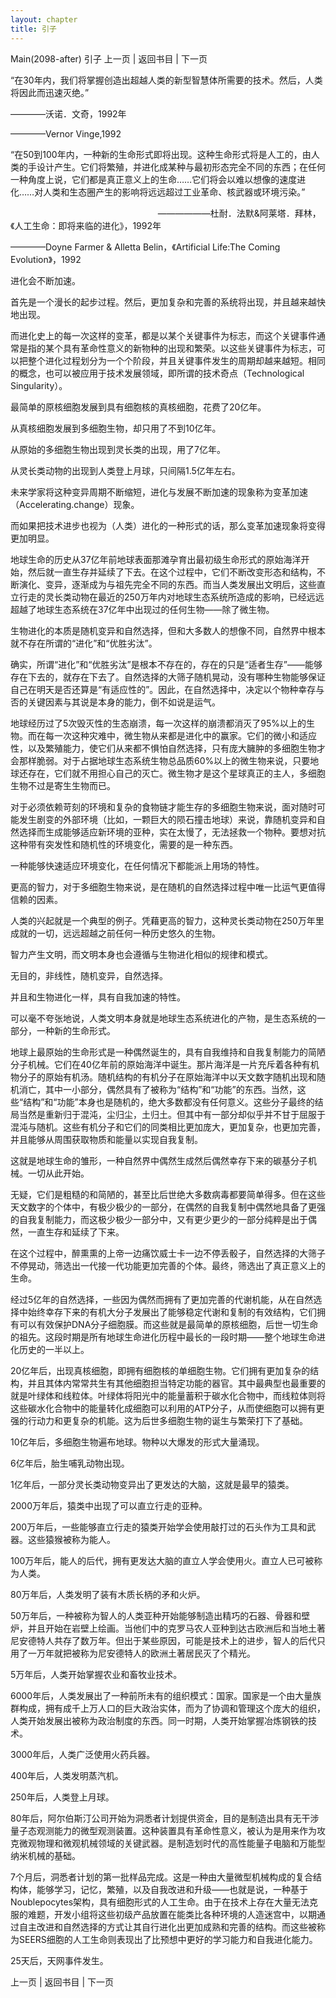 ```yaml
---
layout: chapter
title: 引子
---
```


Main(2098-after) 引子 上一页 | 返回书目 | 下一页 



“在30年内，我们将掌握创造出超越人类的新型智慧体所需要的技术。然后，人类将因此而迅速灭绝。”

————沃诺．文奇，1992年

————Vernor Vinge,1992





“在50到100年内，一种新的生命形式即将出现。这种生命形式将是人工的，由人类的手设计产生。它们将繁殖，并进化成某种与最初形态完全不同的东西；在任何一种角度上说，它们都是真正意义上的生命……它们将会以难以想像的速度进化……对人类和生态圈产生的影响将远远超过工业革命、核武器或环境污染。”

&nbsp;&nbsp; 　　　　　　　　　　　　　　　　——————杜耐．法默&amp;阿莱塔．拜林，《人工生命：即将来临的进化》，1992年

————Doyne Farmer &amp; Alletta Belin，《Artificial Life:The Coming Evolution》，1992







进化会不断加速。

首先是一个漫长的起步过程。然后，更加复杂和完善的系统将出现，并且越来越快地出现。

而进化史上的每一次这样的变革，都是以某个关键事件为标志，而这个关键事件通常是指的某个具有革命性意义的新物种的出现和繁荣。以这些关键事件为标志，可以把整个进化过程划分为一个个阶段，并且关键事件发生的周期却越来越短。相同的概念，也可以被应用于技术发展领域，即所谓的技术奇点（Technological Singularity）。

最简单的原核细胞发展到具有细胞核的真核细胞，花费了20亿年。

从真核细胞发展到多细胞生物，却只用了不到10亿年。

从原始的多细胞生物出现到灵长类的出现，用了7亿年。

从灵长类动物的出现到人类登上月球，只间隔1.5亿年左右。

未来学家将这种变异周期不断缩短，进化与发展不断加速的现象称为变革加速（Accelerating.change）现象。

而如果把技术进步也视为（人类）进化的一种形式的话，那么变革加速现象将变得更加明显。

地球生命的历史从37亿年前地球表面那滩孕育出最初级生命形式的原始海洋开始，然后就一直生存并延续了下去。在这个过程中，它们不断改变形态和结构，不断演化、变异，逐渐成为与祖先完全不同的东西。而当人类发展出文明后，这些直立行走的灵长类动物在最近的250万年内对地球生态系统所造成的影响，已经远远超越了地球生态系统在37亿年中出现过的任何生物——除了微生物。



生物进化的本质是随机变异和自然选择，但和大多数人的想像不同，自然界中根本就不存在所谓的“进化”和“优胜劣汰”。

确实，所谓“进化”和“优胜劣汰”是根本不存在的，存在的只是“适者生存”——能够存在下去的，就存在下去了。自然选择的大筛子随机晃动，没有哪种生物能够保证自己在明天是否还算是“有适应性的”。因此，在自然选择中，决定以个物种幸存与否的关键因素与其说是本身的能力，倒不如说是运气。

地球经历过了5次毁灭性的生态崩溃，每一次这样的崩溃都消灭了95%以上的生物。而在每一次这种灾难中，微生物从来都是进化中的赢家。它们的微小和适应性，以及繁殖能力，使它们从来都不惧怕自然选择，只有庞大臃肿的多细胞生物才会那样脆弱。对于占据地球生态系统生物总品质60%以上的微生物来说，只要地球还存在，它们就不用担心自己的灭亡。微生物才是这个星球真正的主人，多细胞生物不过是寄生生物而已。

对于必须依赖苛刻的环境和复杂的食物链才能生存的多细胞生物来说，面对随时可能发生剧变的外部环境（比如，一颗巨大的陨石撞击地球）来说，靠随机变异和自然选择而生成能够适应新环境的亚种，实在太慢了，无法拯救一个物种。要想对抗这种带有突发性和随机性的环境变化，需要的是一种东西。

一种能够快速适应环境变化，在任何情况下都能派上用场的特性。

更高的智力，对于多细胞生物来说，是在随机的自然选择过程中唯一比运气更值得信赖的因素。

人类的兴起就是一个典型的例子。凭藉更高的智力，这种灵长类动物在250万年里成就的一切，远远超越之前任何一种历史悠久的生物。

智力产生文明，而文明本身也会遵循与生物进化相似的规律和模式。

无目的，非线性，随机变异，自然选择。

并且和生物进化一样，具有自我加速的特性。

可以毫不夸张地说，人类文明本身就是地球生态系统进化的产物，是生态系统的一部分，一种新的生命形式。



地球上最原始的生命形式是一种偶然诞生的，具有自我维持和自我复制能力的简陋分子机械。它们在40亿年前的原始海洋中诞生。那片海洋是一片充斥着各种有机物分子的原始有机汤。随机结构的有机分子在原始海洋中以天文数字随机出现和随机消亡，其中一小部分，偶然具有了被称为“结构”和“功能”的东西。当然，这些“结构”和“功能”本身也是随机的，绝大多数都没有任何意义。这些分子最终的结局当然是重新归于混沌，尘归尘，土归土。但其中有一部分却似乎并不甘于屈服于混沌与随机。这些有机分子和它们的同类相比更加庞大，更加复杂，也更加完善，并且能够从周围获取物质和能量以实现自我复制。

这就是地球生命的雏形，一种自然界中偶然生成然后偶然幸存下来的碳基分子机械。一切从此开始。



无疑，它们是粗糙的和简陋的，甚至比后世绝大多数病毒都要简单得多。但在这些天文数字的个体中，有极少极少的一部分，在偶然的自我复制中偶然地具备了更强的自我复制能力，而这极少极少一部分中，又有更少更少的一部分纯粹是出于偶然，一直生存和延续了下来。

在这个过程中，醉熏熏的上帝一边痛饮威士卡一边不停丢骰子，自然选择的大筛子不停晃动，筛选出一代接一代功能更加完善的个体。最终，筛选出了真正意义上的生命。



经过5亿年的自然选择，一些因为偶然而拥有了更加完善的代谢机能，从在自然选择中始终幸存下来的有机大分子发展出了能够稳定代谢和复制的有效结构，它们拥有可以有效保护DNA分子细胞膜。而这些就是最简单的原核细胞，后世一切生命的祖先。这段时期是所有地球生命进化历程中最长的一段时期——整个地球生命进化历史的一半以上。



20亿年后，出现真核细胞，即拥有细胞核的单细胞生物。它们拥有更加复杂的结构，并且其体内常常共生有其他细胞担当特定功能的器官。其中最典型也最重要的就是叶绿体和线粒体。叶绿体将阳光中的能量蓄积于碳水化合物中，而线粒体则将这些碳水化合物中的能量转化成细胞可以利用的ATP分子，从而使细胞可以拥有更强的行动力和更复杂的机能。这为后世多细胞生物的诞生与繁荣打下了基础。



10亿年后，多细胞生物遍布地球。物种以大爆发的形式大量涌现。



6亿年后，胎生哺乳动物出现。



1亿年后，一部分灵长类动物变异出了更发达的大脑，这就是最早的猿类。



2000万年后，猿类中出现了可以直立行走的亚种。



200万年后，一些能够直立行走的猿类开始学会使用敲打过的石头作为工具和武器。这些猿猴被称为能人。



100万年后，能人的后代，拥有更发达大脑的直立人学会使用火。直立人已可被称为人类。



80万年后，人类发明了装有木质长柄的矛和火炉。



50万年后，一种被称为智人的人类亚种开始能够制造出精巧的石器、骨器和壁炉，并且开始在岩壁上绘画。当他们中的克罗马农人亚种到达古欧洲后和当地土著尼安德特人共存了数万年。但出于某些原因，可能是技术上的进步，智人的后代只用了一万年就把被称为尼安德特人的欧洲土著居民灭了个精光。



5万年后，人类开始掌握农业和畜牧业技术。



6000年后，人类发展出了一种前所未有的组织模式：国家。国家是一个由大量族群构成，拥有成千上万人口的巨大政治实体，而为了协调和管理这个庞大的组织，人类开始发展出被称为政治制度的东西。同一时期，人类开始掌握冶炼钢铁的技术。



3000年后，人类广泛使用火药兵器。



400年后，人类发明蒸汽机。



250年后，人类登上月球。



80年后，阿尔伯斯汀公司开始为洞悉者计划提供资金，目的是制造出具有无干涉量子态观测能力的微型观测装置。这种装置具有革命性意义，被认为是用来作为攻克微观物理和微观机械领域的关键武器。是制造划时代的高性能量子电脑和万能型纳米机械的基础。



7个月后，洞悉者计划的第一批样品完成。这是一种由大量微型机械构成的复合结构体，能够学习，记忆，繁殖，以及自我改进和升级——也就是说，一种基于Noublepocytes架构，具有细胞形式的人工生命。由于在技术上存在大量无法克服的难题，开发小组将这些初级产品放置在能类比各种环境的人造迷宫中，以期通过自主改进和自然选择的方式让其自行进化出更加成熟和完善的结构。而这些被称为SEERS细胞的人工生命则表现出了比预想中更好的学习能力和自我进化能力。



25天后，天网事件发生。





  上一页 | 返回书目 | 下一页       

